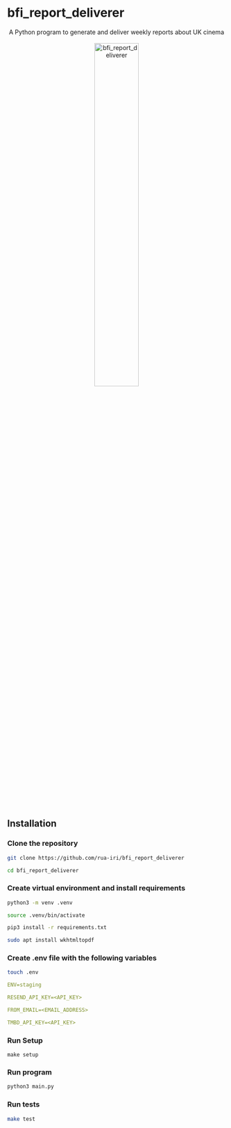 # bfi_report_deliverer

<div align="center">
  <div>
    A Python program to generate and deliver weekly reports about UK cinema
    </div>
  <br/>
  <div>
<img src="https://github.com/rua-iri/bfi_report_deliverer/assets/117874491/27e832fb-1c99-45eb-a190-04f88758c4cf" alt=bfi_report_deliverer logo" width="45%" />
    </div>
</div>



## Installation

### Clone the repository
```bash 
git clone https://github.com/rua-iri/bfi_report_deliverer

cd bfi_report_deliverer
```


### Create virtual environment and install requirements

```bash
python3 -m venv .venv

source .venv/bin/activate

pip3 install -r requirements.txt

sudo apt install wkhtmltopdf
```

### Create .env file with the following variables
```bash
touch .env
```

```yaml
ENV=staging

RESEND_API_KEY=<API_KEY>

FROM_EMAIL=<EMAIL_ADDRESS>

TMBD_API_KEY=<API_KEY>
```


### Run Setup
```
make setup
```

### Run program

```bash 
python3 main.py
```

### Run tests

```bash
make test
```


